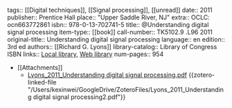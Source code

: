 tags:: [[Digital techniques]], [[Signal processing]], [[unread]]
date:: 2011
publisher:: Prentice Hall
place:: "Upper Saddle River, NJ"
extra:: OCLC: ocn663772861
isbn:: 978-0-13-702741-5
title:: @Understanding digital signal processing
item-type:: [[book]]
call-number:: TK5102.9 .L96 2011
original-title:: Understanding digital signal processing
language:: en
edition:: 3rd ed
authors:: [[Richard G. Lyons]]
library-catalog:: Library of Congress ISBN
links:: [Local library](zotero://select/library/items/Z8TS67PV), [Web library](https://www.zotero.org/users/6786528/items/Z8TS67PV)
num-pages:: 954

- [[Attachments]]
	- [Lyons_2011_Understanding digital signal processing.pdf](zotero://select/library/items/BZWHNAEN) {{zotero-linked-file "/Users/kexinwei/GoogleDrive/ZoteroFiles/Lyons_2011_Understanding digital signal processing2.pdf"}}